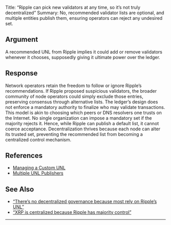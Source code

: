 Title: “Ripple can pick new validators at any time, so it’s not truly decentralized”
Summary: No, recommended validator lists are optional, and multiple entities publish them, ensuring operators can reject any undesired set.

## Argument  
A recommended UNL from Ripple implies it could add or remove validators whenever it chooses, supposedly giving it ultimate power over the ledger.

## Response  
Network operators retain the freedom to follow or ignore Ripple’s recommendations. If Ripple proposed suspicious validators, the broader community of node operators could simply exclude those entries, preserving consensus through alternative lists. The ledger’s design does not enforce a mandatory authority to finalize who may validate transactions.  
This model is akin to choosing which peers or DNS resolvers one trusts on the Internet. No single organization can impose a mandatory set if the majority rejects it. Hence, while Ripple can publish a default list, it cannot coerce acceptance. Decentralization thrives because each node can alter its trusted set, preventing the recommended list from becoming a centralized control mechanism.

## References
- [Managing a Custom UNL](https://xrpl.org/run-a-rippled-validator.html#trusted-validator-lists)
- [Multiple UNL Publishers](https://xrpl.org/docs/concepts/consensus-protocol/unl#recommended-validator-lists)

## See Also
- [“There’s no decentralized governance because most rely on Ripple’s UNL”](theres-no-decentralized-governance-because-most-rely-on-ripples-unl.html)
- [“XRP is centralized because Ripple has majority control”](xrp-is-centralized-because-ripple-has-majority-control.html)

---

